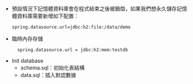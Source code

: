 
* 預設情況下記憶體資料庫會在程式結束之後被銷燬，如果我們想永久儲存記憶體資料庫需要新增如下配置：
	```properties
	spring.datasource.url=jdbc:h2:file:/data/demo
	```
* 臨時內存存儲
  ```properties
	spring.datasource.url = jdbc:h2:mem:testdb
	```
* Init database
	* schema.sql：初始化表結構
	* data.sql：插入默認數據
